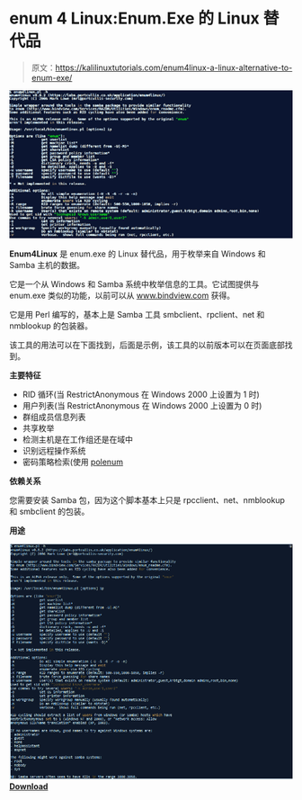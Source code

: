 # enum 4 Linux:Enum.Exe 的 Linux 替代品

> 原文：<https://kalilinuxtutorials.com/enum4linux-a-linux-alternative-to-enum-exe/>

[![Enum4Linux : A Linux Alternative To Enum.Exe](img//6618d36291591f4854a15ee1704d030e.png "Enum4Linux : A Linux Alternative To Enum.Exe")](https://1.bp.blogspot.com/-9mWaQhnkqPo/X23EWipRTKI/AAAAAAAAHps/mK5ge24_2N0ZxmkQ3SQ5frddRW1mHYTzACLcBGAsYHQ/s728/enum4linux%25281%2529.png)

**Enum4Linux** 是 enum.exe 的 Linux 替代品，用于枚举来自 Windows 和 Samba 主机的数据。

它是一个从 Windows 和 Samba 系统中枚举信息的工具。它试图提供与 enum.exe 类似的功能，以前可以从 www.bindview.com 获得。

它是用 Perl 编写的，基本上是 Samba 工具 smbclient、rpclient、net 和 nmblookup 的包装器。

该工具的用法可以在下面找到，后面是示例，该工具的以前版本可以在页面底部找到。

**主要特征**

*   RID 循环(当 RestrictAnonymous 在 Windows 2000 上设置为 1 时)
*   用户列表(当 RestrictAnonymous 在 Windows 2000 上设置为 0 时)
*   群组成员信息列表
*   共享枚举
*   检测主机是在工作组还是在域中
*   识别远程操作系统
*   密码策略检索(使用 [polenum](https://labs.portcullis.co.uk/tools/polenum/)

**依赖关系**

您需要安装 Samba 包，因为这个脚本基本上只是 rpcclient、net、nmblookup 和 smbclient 的包装。

**用途**

![](img//4684411bd41884d455bb2b540f85708a.png)[**Download**](https://github.com/CiscoCXSecurity/enum4linux)
